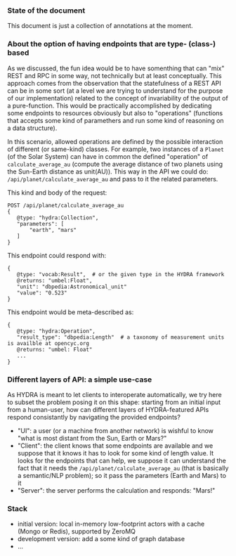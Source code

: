 ### State of the document
This document is just a collection of annotations at the moment.

### About the option of having endpoints that are type- (class-) based
As we discussed, the fun idea would be to have somenthing that can "mix" REST and RPC in some way, not technically but at least conceptually. This approach comes from the observation that the statefulness of a REST API can be in some sort (at a level we are trying to understand for the purpose of our implementation) related to the concept of invariability of the output of a pure-function. This would be practically accomplished by dedicating some endpoints to resources obviously but also to "operations" (functions that accepts some kind of paramethers and run some kind of reasoning on a data structure).

In this scenario, allowed operations are defined by the possible interaction of different (or same-kind) classes. For example, two instances of a `Planet` (of the Solar System) can have in common the defined "operation" of `calculate_average_au` (compute the average distance of two planets using the Sun-Earth distance as unit(AU)). This way in the API we could do: `/api/planet/calculate_average_au` and pass to it the related parameters.

This kind and body of the request:
```
POST /api/planet/calculate_average_au
{
   @type: "hydra:Collection",
   "parameters": [
       "earth", "mars"
   ]
}
```
This endpoint could respond with:
```
{
   @type: "vocab:Result",  # or the given type in the HYDRA framework
   @returns: "umbel:Float",
   "unit": "dbpedia:Astronomical_unit"
   "value": "0.523"
}
```
This endpoint would be meta-described as:
```
{
   @type: "hydra:Operation",
   "result_type": "dbpedia:Length"  # a taxonomy of measurement units is availble at opencyc.org
   @returns: "umbel: Float"
   ...
}
```


### Different layers of API: a simple use-case
As HYDRA is meant to let clients to interoperate automatically, we try here to subset the problem posing it on this shape: starting from an initial input from a human-user, how can different layers of HYDRA-featured APIs respond consistantly by navigating the provided endpoints? 
* "UI": a user (or a machine from another network) is wishful to know "what is most distant from the Sun, Earth or Mars?"
* "Client": the client knows that some endpoints are available and we suppose that it knows it has to look for some kind of length value. It looks for the endpoints that can help, we suppose it can understand the fact that it needs the `/api/planet/calculate_average_au` (that is basically a semantic/NLP problem); so it pass the parameters (Earth and Mars) to it
* "Server": the server performs the calculation and responds: "Mars!"

### Stack
* initial version: local in-memory low-footprint actors with a cache (Mongo or Redis), supported by ZeroMQ
* development version: add a some kind of graph database
* ...

